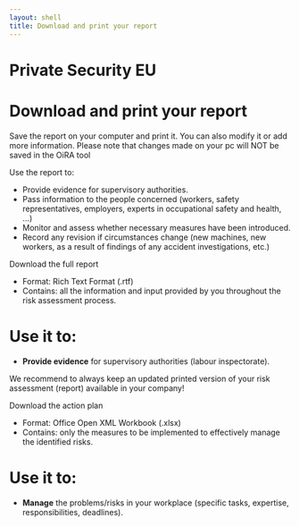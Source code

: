 ```yaml
---
layout: shell
title: Download and print your report
---
```


# Private Security EU

# Download and print your report

Save the report on your computer and print it. You can also modify it or add more information. Please note that changes made on your pc will NOT be saved in the OiRA tool

Use the report to:

* Provide evidence for supervisory authorities.
* Pass information to the people concerned (workers, safety representatives, employers, experts in occupational safety and health, ...)
* Monitor and assess whether necessary measures have been introduced.
* Record any revision if circumstances change (new machines, new workers, as a result of findings of any accident investigations, etc.)

Download the full report

* Format: Rich Text Format (.rtf)
* Contains: all the information and input provided by you throughout the risk assessment process.

# Use it to:

* **Provide evidence** for supervisory authorities (labour inspectorate).

We recommend to always keep an updated printed version of your risk assessment (report) available in your company!

Download the action plan

* Format: Office Open XML Workbook (.xlsx)
* Contains: only the measures to be implemented to effectively manage the identified risks.

# Use it to:

* **Manage** the problems/risks in your workplace (specific tasks, expertise, responsibilities, deadlines).



